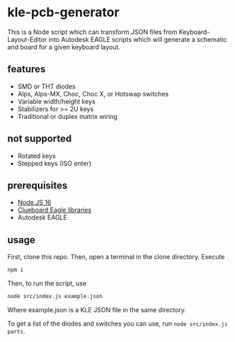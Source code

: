 # kle-pcb-generator

This is a Node script which can transform JSON files from Keyboard-Layout-Editor into Autodesk EAGLE scripts which will generate a schematic and board for a given keyboard layout.

## features

- SMD or THT diodes
- Alps, Alps-MX, Choc, Choc X, or Hotswap switches
- Variable width/height keys
- Stabilizers for >= 2U keys
- Traditional or duplex matrix wiring

## not supported

- Rotated keys
- Stepped keys (ISO enter)

## prerequisites

- [Node.JS 16](https://nodejs.org/download/release/latest-gallium/)
- [Clueboard Eagle libraries](https://github.com/clueboard/eagle_libs)
- Autodesk EAGLE

## usage

First, clone this repo. Then, open a terminal in the clone directory. Execute

```sh
npm i
```

Then, to run the script, use

```sh
node src/index.js example.json
```

Where example.json is a KLE JSON file in the same directory.

To get a list of the diodes and switches you can use, run `node src/index.js parts`.
